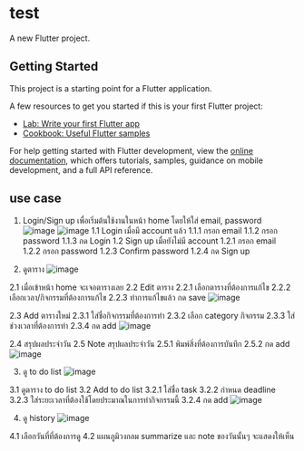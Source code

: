 # test

A new Flutter project.

## Getting Started

This project is a starting point for a Flutter application.

A few resources to get you started if this is your first Flutter project:

- [Lab: Write your first Flutter app](https://docs.flutter.dev/get-started/codelab)
- [Cookbook: Useful Flutter samples](https://docs.flutter.dev/cookbook)

For help getting started with Flutter development, view the
[online documentation](https://docs.flutter.dev/), which offers tutorials,
samples, guidance on mobile development, and a full API reference.

## use case
1.	Login/Sign up เพื่อเริ่มต้นใช้งานในหน้า home โดยให้ใส่ email, password
![image](https://github.com/PinpitchaW/timee_softdev2/assets/157129966/af50af0a-edf6-46ba-a19d-c270a3fb3842)
![image](https://github.com/PinpitchaW/timee_softdev2/assets/157129966/fb82887c-c068-4c27-8c44-56ce89a6ba10)
  	1.1	Login เมื่อมี account แล้ว
    1.1.1	กรอก email
    1.1.2	กรอก password
    1.1.3	กด Login
  1.2	Sign up เมื่อยังไม่มี account
    1.2.1	กรอก email
    1.2.2	กรอก password
    1.2.3	Confirm password
    1.2.4	กด Sign up


2. ดูตาราง
 ![image](https://github.com/PinpitchaW/timee_softdev2/assets/157129966/b8cd3764-20de-4018-aa5b-c5609c0132d5)

  2.1	เมื่อเข้าหน้า home จะเจอตารางเลย
  2.2	Edit ตาราง
    2.2.1	เลือกตารางที่ต้องการแก้ไข
    2.2.2	เลือกเวลา/กิจกรรมที่ต้องการแก้ไข
    2.2.3	ทำการแก้ไขแล้ว กด save
   ![image](https://github.com/PinpitchaW/timee_softdev2/assets/157129966/3f0411fd-e3b9-47e4-87a0-6ea882667474)
   
  2.3	Add ตารางใหม่
   2.3.1	ใส่ชื่อกิจกรรมที่ต้องการทำ
    2.3.2	เลือก category กิจกรรม
    2.3.3	ใส่ช่วงเวลาที่ต้องการทำ
    2.3.4	กด add
   ![image](https://github.com/PinpitchaW/timee_softdev2/assets/157129966/1a1c0d7b-41de-465c-a9dd-28ab84a810ec)

  2.4	สรุปผลประจำวัน
  2.5	Note สรุปผลประจำวัน
    2.5.1	พิมพ์สิ่งที่ต้องการบันทึก
    2.5.2	กด add
    ![image](https://github.com/PinpitchaW/timee_softdev2/assets/157129966/8906ebfe-05cf-4e39-a5e8-805e77da1a0f)


3.	ดู to do list
   ![image](https://github.com/PinpitchaW/timee_softdev2/assets/157129966/fa354aab-7402-4954-ba41-6b4d044d5aeb)
  	
  3.1	ดูตาราง to do list
  3.2	Add to do list
    3.2.1	ใส่ชื่อ task
    3.2.2	กำหนด deadline
    3.2.3	ใส่ระยะเวลาที่ต้องใช้โดยประมาณในการทำกิจกรรมนี้
    3.2.4	กด add
  	![image](https://github.com/PinpitchaW/timee_softdev2/assets/157129966/1a080d54-8ded-471f-91f5-7805f7654c7d)


4.	ดู history
    ![image](https://github.com/PinpitchaW/timee_softdev2/assets/157129966/064cbd33-5062-4949-9135-7f73606a59cc)

  4.1	เลือกวันที่ที่ต้องการดู
  4.2	แผนภูมิวงกลม summarize และ note ของวันนั้นๆ จะแสดงให้เห็น



